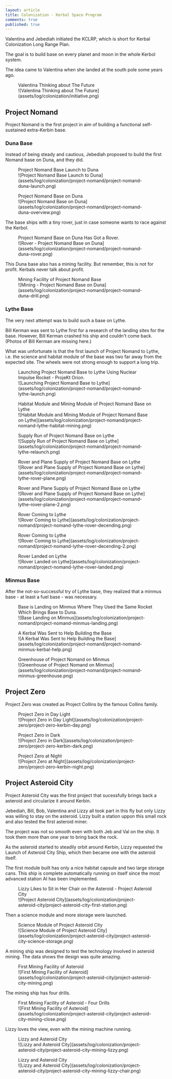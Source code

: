 ```yaml
---
layout: article
title: Colonization - Kerbal Space Program
comments: true
published: true
---
```





Valentina and Jebediah initiated the KCLRP, which is short for Kerbal Colonization Long Range Plan.

The goal is to build base on every planet and moon in the whole Kerbol system.

The idea came to Valentina when she landed at the south pole some years ago.

<figure markdown="1">
<figcaption>
Valentina Thinking about The Future
</figcaption>
![Valentina Thinking about The Future](assets/log/colonization/initiative.png)
</figure>


## Project Nomand

Project Nomand is the first project in aim of building a functional self-sustained extra-Kerbin base.


### Duna Base

Instead of being steady and cautious, Jebediah proposed to build the first Nomand base on Duna, and they did.

<figure markdown="1">
<figcaption>
Project Nomand Base Launch to Duna
</figcaption>
![Project Nomand Base Launch to Duna](assets/log/colonization/project-nomand/project-nomand-duna-launch.png)
</figure>



<figure markdown="1">
<figcaption>
Project Nomand Base on Duna
</figcaption>
![Project Nomand Base on Duna](assets/log/colonization/project-nomand/project-nomand-duna-overview.png)
</figure>


The base ships with a tiny rover, just in case someone wants to race against the Kerbol.


<figure markdown="1">
<figcaption>
Project Nomand Base on Duna Has Got a Rover.
</figcaption>
![Rover - Project Nomand Base on Duna](assets/log/colonization/project-nomand/project-nomand-duna-rover.png)
</figure>

This Duna base also has a mining facility. But remember, this is not for profit. Kerbals never talk about profit.


<figure markdown="1">
<figcaption>
Mining Facility of Project Nomand Base
</figcaption>
![Mining - Project Nomand Base on Duna](assets/log/colonization/project-nomand/project-nomand-duna-drill.png)
</figure>


### Lythe Base

The very next attempt was to build such a base on Lythe.

Bill Kerman was sent to Lythe first for a research of the landing sites for the base. However, Bill Kerman crashed his ship and couldn't come back. (Photos of Bill Kerman are missing here.)

What was unfortunate is that the first launch of Project Nomand to Lythe, i.e. the science and habitat module of the base was two far away from the expected site. The wheels were not strong enough to support a long trip.


<figure markdown="1">
<figcaption>
Launching Project Nomand Base to Lythe Using Nuclear Impulse Rocket - ProjeKt Orion.
</figcaption>
![Launching Project Nomand Base to Lythe](assets/log/colonization/project-nomand/project-nomand-lythe-launch.png)
</figure>



<figure markdown="1">
<figcaption>
Habitat Module and Mining Module of Project Nomand Base on Lythe
</figcaption>
![Habitat Module and Mining Module of Project Nomand Base on Lythe](assets/log/colonization/project-nomand/project-nomand-lythe-habitat-mining.png)
</figure>



<figure markdown="1">
<figcaption>
Supply Run of Project Nomand Base on Lythe
</figcaption>
![Supply Run of Project Nomand Base on Lythe](assets/log/colonization/project-nomand/project-nomand-lythe-relaunch.png)
</figure>



<figure markdown="1">
<figcaption>
Rover and Plane Supply of Project Nomand Base on Lythe
</figcaption>
![Rover and Plane Supply of Project Nomand Base on Lythe](assets/log/colonization/project-nomand/project-nomand-lythe-rover-plane.png)
</figure>




<figure markdown="1">
<figcaption>
Rover and Plane Supply of Project Nomand Base on Lythe
</figcaption>
![Rover and Plane Supply of Project Nomand Base on Lythe](assets/log/colonization/project-nomand/project-nomand-lythe-rover-plane-2.png)
</figure>



<figure markdown="1">
<figcaption>
Rover Coming to Lythe
</figcaption>
![Rover Coming to Lythe](assets/log/colonization/project-nomand/project-nomand-lythe-rover-decending.png)
</figure>


<figure markdown="1">
<figcaption>
Rover Coming to Lythe
</figcaption>
![Rover Coming to Lythe](assets/log/colonization/project-nomand/project-nomand-lythe-rover-decending-2.png)
</figure>



<figure markdown="1">
<figcaption>
Rover Landed on Lythe
</figcaption>
![Rover Landed on Lythe](assets/log/colonization/project-nomand/project-nomand-lythe-rover-landed.png)
</figure>



### Minmus Base

After the not-so-successful try of Lythe base, they realized that a minmus base - at least a fuel base - was necessary.


<figure markdown="1">
<figcaption>
Base is Landing on Minmus Where They Used the Same Rocket Which Brings Base to Duna.
</figcaption>
![Base Landing on Minmus](assets/log/colonization/project-nomand/project-nomand-minmus-landing.png)
</figure>


<figure markdown="1">
<figcaption>
A Kerbal Was Sent to Help Building the Base
</figcaption>
![A Kerbal Was Sent to Help Building the Base](assets/log/colonization/project-nomand/project-nomand-minmus-kerbal-help.png)
</figure>


<figure markdown="1">
<figcaption>
Greenhouse of Project Nomand on Minmus
</figcaption>
![Greenhouse of Project Nomand on Minmus](assets/log/colonization/project-nomand/project-nomand-minmus-greenhouse.png)
</figure>





## Project Zero

Project Zero was created as Project Collins by the famous Collins family.

<figure markdown="1">
<figcaption>
Project Zero in Day Light
</figcaption>
![Project Zero in Day Light](assets/log/colonization/project-zero/project-zero-kerbin-day.png)
</figure>

<figure markdown="1">
<figcaption>
Project Zero in Dark
</figcaption>
![Project Zero in Dark](assets/log/colonization/project-zero/project-zero-kerbin-dark.png)
</figure>



<figure markdown="1">
<figcaption>
Project Zero at Night
</figcaption>
![Project Zero at Night](assets/log/colonization/project-zero/project-zero-kerbin-night.png)
</figure>



## Project Asteroid City

Project Asteroid City was the first project that sucessfully brings back a asteroid and circularize it around Kerbin.

Jebediah, Bill, Bob, Valentina and Lizzy all took part in this fly but only Lizzy was willing to stay on the asteroid. Lizzy built a station uppon this small rock and also tested the first asteroid miner.

The project was not so smooth even with both Jeb and Val on the ship. It took them more than one year to bring back the rock.

As the asteroid started to steadily orbit around Kerbin, Lizzy requested the Launch of Asteroid City Ship, which then became one with the asteroid itself.

The first module built has only a nice habitat capsule and two large storage cans. This ship is complete automatically running on itself since the most advanced station AI has been implemented.

<figure markdown="1">
<figcaption>
Lizzy Likes to Sit in Her Chair on the Asteroid - Project Asteroid City
</figcaption>
![Project Asteroid City](assets/log/colonization/project-asteroid-city/project-asteroid-city-first-station.png)
</figure>

Then a science module and more storage were launched.

<figure markdown="1">
<figcaption>
Science Module of Project Asteroid City
</figcaption>
![Science Module of Project Asteroid City](assets/log/colonization/project-asteroid-city/project-asteroid-city-science-storage.png)
</figure>

A mining ship was designed to test the technology involved in asteroid mining. The data shows the design was quite amazing.

<figure markdown="1">
<figcaption>
First Mining Facility of Asteroid
</figcaption>
![First Mining Facility of Asteroid](assets/log/colonization/project-asteroid-city/project-asteroid-city-mining.png)
</figure>

The mining ship has four drills.


<figure markdown="1">
<figcaption>
First Mining Facility of Asteroid - Four Drills
</figcaption>
![First Mining Facility of Asteroid](assets/log/colonization/project-asteroid-city/project-asteroid-city-mining-close.png)
</figure>


Lizzy loves the view, even with the mining machine running.


<figure markdown="1">
<figcaption>
Lizzy and Asteroid City
</figcaption>
![Lizzy and Asteroid City](assets/log/colonization/project-asteroid-city/project-asteroid-city-mining-lizzy.png)
</figure>

<figure markdown="1">
<figcaption>
Lizzy and Asteroid City
</figcaption>
![Lizzy and Asteroid City](assets/log/colonization/project-asteroid-city/project-asteroid-city-mining-lizzy-chair.png)
</figure>
